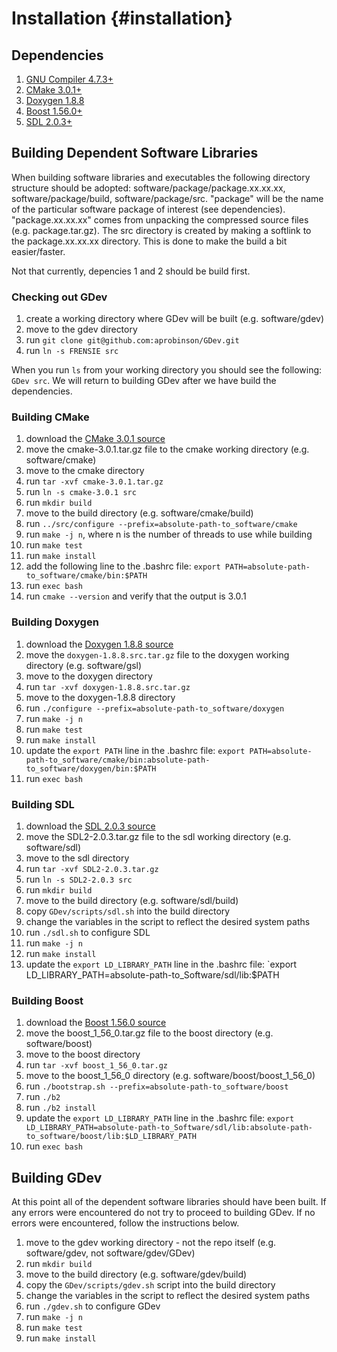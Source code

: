 Installation {#installation}
=====

## Dependencies
1. [GNU Compiler 4.7.3+](https://gcc.gnu.org/)
2. [CMake 3.0.1+](http://www.cmake.org/)
3. [Doxygen 1.8.8](http://www.stack.nl/~dimitri/doxygen/index.html)
3. [Boost 1.56.0+](http://www.boost.org/)
4. [SDL 2.0.3+](https://www.libsdl.org/download-2.0.php)

## Building Dependent Software Libraries
When building software libraries and executables the following directory structure should be adopted: software/package/package.xx.xx.xx, software/package/build, software/package/src. "package" will be the name of the particular software package of interest (see dependencies). "package.xx.xx.xx" comes from unpacking the compressed source files (e.g. package.tar.gz). The src directory is created by making a softlink to the package.xx.xx.xx directory. This is done to make the build a bit easier/faster.

Not that currently, depencies 1 and 2 should be build first.

### Checking out GDev
1. create a working directory where GDev will be built (e.g. software/gdev)
2. move to the gdev directory
3. run `git clone git@github.com:aprobinson/GDev.git`
4. run `ln -s FRENSIE src`

When you run `ls` from your working directory you should see the following: `GDev src`. We will return to building GDev after we have build the dependencies.

### Building CMake
1. download the [CMake 3.0.1 source](http://www.cmake.org/cmake/resources/software.html)
2. move the cmake-3.0.1.tar.gz file to the cmake working directory (e.g. software/cmake)
3. move to the cmake directory
4. run `tar -xvf cmake-3.0.1.tar.gz`
5. run `ln -s cmake-3.0.1 src`
6. run `mkdir build`
7. move to the build directory (e.g. software/cmake/build)
8. run `../src/configure --prefix=absolute-path-to_software/cmake`
9. run `make -j n`, where n is the number of threads to use while building
10. run `make test`
11. run `make install`
12. add the following line to the .bashrc file: `export PATH=absolute-path-to_software/cmake/bin:$PATH`
13. run `exec bash`
14. run `cmake --version` and verify that the output is 3.0.1

### Building Doxygen
1. download the [Doxygen 1.8.8 source](http://sourceforge.net/projects/doxygen/files/)
2. move the `doxygen-1.8.8.src.tar.gz` file to the doxygen working directory (e.g. software/gsl)
3. move to the doxygen directory
4. run `tar -xvf doxygen-1.8.8.src.tar.gz`
5. move to the doxygen-1.8.8 directory
6. run `./configure --prefix=absolute-path-to_software/doxygen`
7. run `make -j n`
8. run `make test`
9. run `make install`
10. update the `export PATH` line in the .bashrc file: `export PATH=absolute-path-to_software/cmake/bin:absolute-path-to_software/doxygen/bin:$PATH`
11. run `exec bash`

### Building SDL
1. download the [SDL 2.0.3 source](https://www.libsdl.org/release/SDL2-2.0.3.tar.gz)
2. move the SDL2-2.0.3.tar.gz file to the sdl working directory (e.g. software/sdl)
3. move to the sdl directory
4. run `tar -xvf SDL2-2.0.3.tar.gz`
5. run `ln -s SDL2-2.0.3 src`
6. run `mkdir build`
7. move to the build directory (e.g. software/sdl/build)
8. copy `GDev/scripts/sdl.sh` into the build directory
9. change the variables in the script to reflect the desired system paths
10. run `./sdl.sh` to configure SDL
11. run `make -j n`
13. run `make install`
14. update the `export LD_LIBRARY_PATH` line in the .bashrc file: `export LD_LIBRARY_PATH=absolute-path-to_Software/sdl/lib:$PATH

### Building Boost
1. download the [Boost 1.56.0 source](http://sourceforge.net/projects/boost/files/boost/1.56.0/)
2. move the boost_1_56_0.tar.gz file to the boost directory (e.g. software/boost)
3. move to the boost directory
4. run `tar -xvf boost_1_56_0.tar.gz`
5. move to the boost_1_56_0 directory (e.g. software/boost/boost_1_56_0)
6. run `./bootstrap.sh --prefix=absolute-path-to_software/boost`
7. run `./b2`
8. run `./b2 install`
9. update the `export LD_LIBRARY_PATH` line in the .bashrc file: `export LD_LIBRARY_PATH=absolute-path-to_Software/sdl/lib:absolute-path-to_software/boost/lib:$LD_LIBRARY_PATH`
10. run `exec bash`

## Building GDev
At this point all of the dependent software libraries should have been built. If any errors were encountered do not try to proceed to building GDev. If no errors were encountered, follow the instructions below.

1. move to the gdev working directory - not the repo itself (e.g. software/gdev, not software/gdev/GDev)
2. run `mkdir build`
3. move to the build directory (e.g. software/gdev/build)
4. copy the `GDev/scripts/gdev.sh` script into the build directory
5. change the variables in the script to reflect the desired system paths
6. run `./gdev.sh` to configure GDev
7. run `make -j n`
8. run `make test`
9. run `make install`
